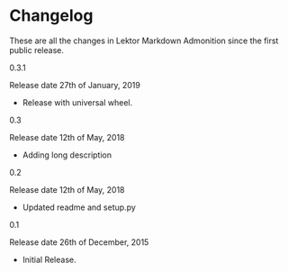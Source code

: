 Changelog
=========

These are all the changes in Lektor Markdown Admonition
since the first public release.

0.3.1

Release date 27th of January, 2019

- Release with universal wheel.

0.3

Release date 12th of May, 2018

- Adding long description

0.2

Release date 12th of May, 2018

- Updated readme and setup.py

0.1

Release date 26th of December, 2015

- Initial Release.
